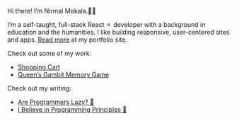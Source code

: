 Hi there! I’m Nirmal Mekala.👋🏾

I’m a self-taught, full-stack React ⚛️ developer with a background in education and the humanities. I like building responsive, user-centered sites and apps. [Read more](https://www.meka.la) at my portfolio site.

Check out some of my work:

* [Shopping Cart](https://ndmekala.github.io/shopping-cart-2)
* [Queen’s Gambit Memory Game](https://ndmekala.github.io/memory)

Check out my writing:

* [Are Programmers Lazy? 🧐](https://ndmekala.github.io/dev/are-programmers-lazy)
* [I Believe in Programming Principles 🧠](https://ndmekala.github.io/dev/programming-principles-language-skills)
